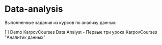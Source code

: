 # Data-analysis
Выполненные задания из курсов по анализу данных:

[ ] Demo KarpovCourses Data Analyst - Первые три урока KarpovCourses "Аналитик данных"
